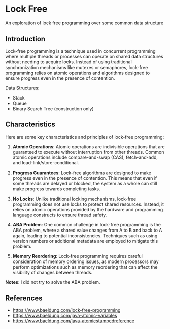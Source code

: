 # Lock Free
An exploration of lock free programming over some common data structure

## Introduction
Lock-free programming is a technique used in concurrent programming where multiple threads or processes can operate 
on shared data structures without needing to acquire locks. Instead of using traditional synchronization mechanisms 
like mutexes or semaphores, lock-free programming relies on atomic operations and algorithms designed to ensure 
progress even in the presence of contention.

Data Structures:
- Stack
- Queue
- Binary Search Tree (construction only)


## Characteristics
Here are some key characteristics and principles of lock-free programming:

1. **Atomic Operations**: Atomic operations are indivisible operations that are guaranteed to execute without
   interruption from other threads. Common atomic operations include compare-and-swap (CAS), fetch-and-add,
   and load-link/store-conditional.

2. **Progress Guarantees**: Lock-free algorithms are designed to make progress even in the presence of contention.
   This means that even if some threads are delayed or blocked, the system as a whole can still make progress towards
   completing tasks.

3. **No Locks**: Unlike traditional locking mechanisms, lock-free programming does not use locks to protect shared 
resources. Instead, it relies on atomic operations provided by the hardware and programming language constructs 
to ensure thread safety.

4. **ABA Problem**: One common challenge in lock-free programming is the ABA problem, where a shared value changes 
from A to B and back to A again, leading to potential inconsistencies. Techniques such as using version numbers
or additional metadata are employed to mitigate this problem.

5. **Memory Reordering**: Lock-free programming requires careful consideration of memory ordering issues, 
as modern processors may perform optimizations such as memory reordering that can affect the visibility 
of changes between threads.

**Notes**: I did not try to solve the ABA problem.

## References
- https://www.baeldung.com/lock-free-programming
- https://www.baeldung.com/java-atomic-variables
- https://www.baeldung.com/java-atomicstampedreference

